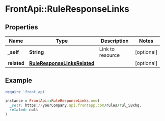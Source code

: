 # FrontApi::RuleResponseLinks

## Properties

| Name | Type | Description | Notes |
| ---- | ---- | ----------- | ----- |
| **_self** | **String** | Link to resource | [optional] |
| **related** | [**RuleResponseLinksRelated**](RuleResponseLinksRelated.md) |  | [optional] |

## Example

```ruby
require 'front_api'

instance = FrontApi::RuleResponseLinks.new(
  _self: https://yourCompany.api.frontapp.com/rules/rul_58xhq,
  related: null
)
```

